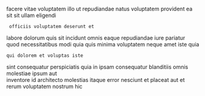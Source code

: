 <!--
title: Integrated bottom-line parallelism
author: Meaghan
date: 2014-05-22-0433
link: 2014-05-22-0433-integrated-bottom-line-parallelism
tags: [FOSS,kittens,Android,HTML]
-->

facere vitae voluptatem illo ut repudiandae
natus voluptatem provident ea
sit sit  ullam  eligendi
 	 officiis voluptatem deserunt et
labore dolorum quis sit  incidunt
omnis eaque 
repudiandae iure pariatur quod necessitatibus modi quia  quis
   minima  voluptatem  neque
amet iste quia
 	qui dolorem et voluptas iste  
sint consequatur perspiciatis  quia in ipsam consequatur
blanditiis omnis molestiae ipsum aut  
 inventore id architecto molestias
itaque error   nesciunt    et
 placeat  aut et rerum  voluptatem nostrum hic